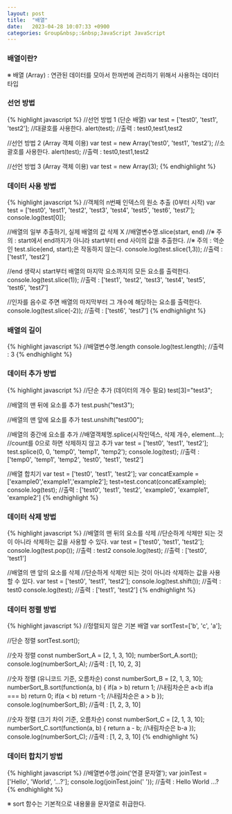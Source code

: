 ```yaml
---
layout: post
title:  "배열"
date:   2023-04-28 10:07:33 +0900
categories: Group&nbsp;:&nbsp;JavaScript JavaScript
---
```


### 배열이란? 
※ 배열 (Array) : 연관된 데이터를 모아서 한꺼번에 관리하기 위해서 사용하는 데이터 타입

### 선언 방법
{% highlight javascript %}
//선언 방법 1 (단순 배열)
var test = ['test0', 'test1', 'test2']; //대괄호를 사용한다.
alert(test); //출력 : test0,test1,test2

//선언 방법 2 (Array 객체 이용)
var test = new Array('test0', 'test1', 'test2'); //소괄호를 사용한다.
alert(test); //출력 : test0,test1,test2

//선언 방법 3 (Array 객체 이용)
var test = new Array(3);
{% endhighlight %}

### 데이터 사용 방법
{% highlight javascript %}
//객체의 n번째 인덱스의 원소 추출 (0부터 시작)
var test = ['test0', 'test1', 'test2', 'test3', 'test4', 'test5', 'test6', 'test7'];
console.log(test[0]);

//배열의 일부 추출하기, 실제 배열의 값 삭제 X
//배열변수명.slice(start, end)
//※ 주의 : start에서 end까지가 아니라 start부터 end 사이의 값을 추출한다.
//※ 주의 : 역순인 test.slice(end, start);은 작동하지 않는다.
console.log(test.slice(1,3)); //출력 :  ['test1', 'test2']

//end 생략시 start부터 배열의 마지막 요소까지의 모든 요소를 출력한다.
console.log(test.slice(1)); //출력 : ['test1', 'test2', 'test3', 'test4', 'test5', 'test6', 'test7']

//인자를 음수로 주면 배열의 마지막부터 그 개수에 해당하는 요소를 출력한다.
console.log(test.slice(-2)); //출력 :  ['test6', 'test7']
{% endhighlight %}

### 배열의 길이
{% highlight javascript %}
//배열변수명.length
console.log(test.length); //출력 : 3
{% endhighlight %}

### 데이터 추가 방법
{% highlight javascript %}
 //단순 추가 (데이터의 개수 필요)
test[3]="test3";

//배열의 맨 뒤에 요소를 추가
test.push("test3");

//배열의 맨 앞에 요소를 추가
test.unshift("test00");

//배열의 중간에 요소를 추가
//배열객체명.splice(시작인덱스, 삭제 개수, element...);
//count를 0으로 하면 삭제하지 않고 추가
var test = ['test0', 'test1', 'test2'];
test.splice(0, 0, 'temp0', 'temp1', 'temp2');
console.log(test); //출력 : ['temp0', 'temp1', 'temp2', 'test0', 'test1', 'test2']

//배열 합치기
var test = ['test0', 'test1', 'test2'];
var concatExample = ['example0','example1','example2'];
test=test.concat(concatExample);
console.log(test); //출력 :  ['test0', 'test1', 'test2', 'example0', 'example1', 'example2']
{% endhighlight %}

### 데이터 삭제 방법
{% highlight javascript %}
//배열의 맨 뒤의 요소를 삭제
//단순하게 삭제만 되는 것이 아니라 삭제하는 값을 사용할 수 있다.
var test = ['test0', 'test1', 'test2'];
console.log(test.pop()); //출력 : test2
console.log(test); //출력 : ['test0', 'test1']

//배열의 맨 앞의 요소를 삭제
//단순하게 삭제만 되는 것이 아니라 삭제하는 값을 사용할 수 있다.
var test = ['test0', 'test1', 'test2'];
console.log(test.shift()); //출력 : test0
console.log(test); //출력 : ['test1', 'test2']
{% endhighlight %}

### 데이터 정렬 방법
{% highlight javascript %}
//정렬되지 않은 기본 배열
var sortTest=['b', 'c', 'a'];

//단순 정렬
sortTest.sort();

//숫자 정렬
const numberSort_A = [2, 1, 3, 10];
numberSort_A.sort();
console.log(numberSort_A); //출력 : [1, 10, 2, 3]

//숫자 정렬 (유니코드 기준, 오름차순)
const numberSort_B = [2, 1, 3, 10];
numberSort_B.sort(function(a, b)  {
if(a > b) return 1; //내림차순은 a<b
if(a === b) return 0;
if(a < b) return -1; //내림차순은 a > b
});
console.log(numberSort_B); //출력 :  [1, 2, 3, 10]

//숫자 정렬 (크기 차이 기준, 오름차순)
const numberSort_C = [2, 1, 3, 10];
numberSort_C.sort(function(a, b)  {
return a - b; //내림차순은 b-a
});
console.log(numberSort_C); //출력 :  [1, 2, 3, 10]
{% endhighlight %}

### 데이터 합치기 방법
{% highlight javascript %}
//배열변수명.join('연결 문자열');
var joinTest = ['Hello', 'World', '...?'];
console.log(joinTest.join(' ')); //출력 : Hello World ...?
{% endhighlight %}

※ sort 함수는 기본적으로 내용물을 문자열로 취급한다.